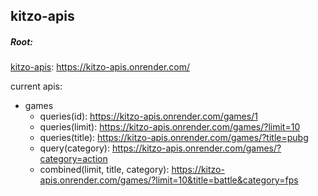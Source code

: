 ## kitzo-apis

##### Root:
[kitzo-apis](https://kitzo-apis.onrender.com): https://kitzo-apis.onrender.com/

current apis:
* games
  * queries(id): https://kitzo-apis.onrender.com/games/1
  * queries(limit): https://kitzo-apis.onrender.com/games/?limit=10
  * queries(title): https://kitzo-apis.onrender.com/games/?title=pubg
  * query(category): https://kitzo-apis.onrender.com/games/?category=action
  * combined(limit, title, category): https://kitzo-apis.onrender.com/games/?limit=10&title=battle&category=fps